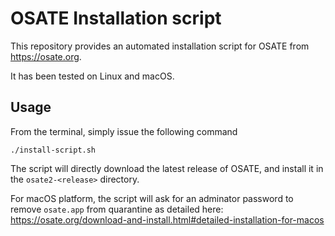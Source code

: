# OSATE Installation script

This repository provides an automated installation script for OSATE
from https://osate.org.

It has been tested on Linux and macOS.


## Usage

From the terminal, simply issue the following command


```
./install-script.sh
```

The script will directly download the latest release of OSATE, and
install it in the `osate2-<release>` directory.

For macOS platform, the script will ask for an adminator password to
remove `osate.app` from quarantine as detailed here:
https://osate.org/download-and-install.html#detailed-installation-for-macos